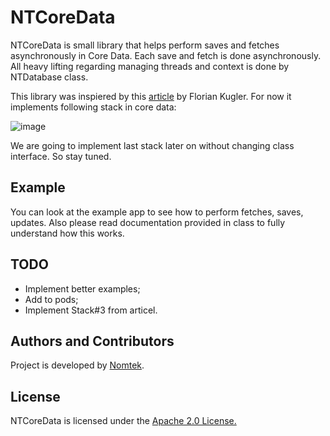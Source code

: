 NTCoreData
===========

NTCoreData is small library that helps perform saves and fetches asynchronously in Core Data. Each save and fetch is done asynchronously. All heavy lifting regarding managing threads and context is done by NTDatabase class.

This library was inspiered by this [article](http://floriankugler.com/blog/2013/4/29/concurrent-core-data-stack-performance-shootout) by Florian Kugler. For now it implements following stack in core data:

![image](http://static.squarespace.com/static/5159eb3de4b01cd3b022715d/t/517e6219e4b0f470ac92f51a/1367237146374/stack%202.png?format=500w)

We are going to implement last stack later on without changing class interface. So stay tuned.

Example
-------
You can look at the example app to see how to perform fetches, saves, updates. Also please read documentation provided in class to fully understand how this works.

TODO
----

* Implement better examples;
* Add to pods;
* Implement Stack#3 from articel.

Authors and Contributors
------------------------

Project is developed by [Nomtek](http://nomtek.com).	

License
-------
NTCoreData is licensed under the [Apache 2.0 License.](http://www.apache.org/licenses/LICENSE-2.0.html)
